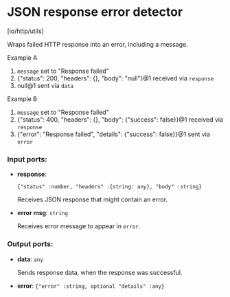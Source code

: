 # JSON response error detector

[io/http/utils]

Wraps failed HTTP response into an error, including a message.

Example A
1. `message` set to "Response failed"
2. {"status": 200, "headers": {}, "body": "null"}@1 received via `response`
3. null@1 sent via `data`

Example B
1. `message` set to "Response failed"
2. {"status": 400, "headers": {}, "body": {"success": false}}@1 received via `response`
3. {"error": "Response failed", "details": {"success": false}}@1 sent via `error`

### Input ports:

* __response__: 
    ```
    {"status" :number, "headers" :{string: any}, "body" :string}
    ```

    Receives JSON response that might contain an error.


* __error msg__: `string`

    Receives error message to appear in `error`.

### Output ports:

* __data__: `any`

    Sends response data, when the response was successful.


* __error__: `{"error" :string, optional "details" :any}`

